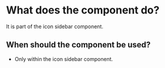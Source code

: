 
# What does the component do?
It is part of the icon sidebar component.

## When should the component be used?
* Only within the icon sidebar component.